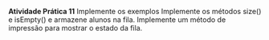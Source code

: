**Atividade Prática 11**
        Implemente os exemplos
        Implemente os métodos size() e isEmpty() e armazene alunos na fila.
        Implemente um método de impressão para mostrar o estado da fila.
